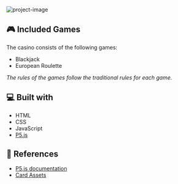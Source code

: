 <a align="center">
<img src="https://socialify.git.ci/msh31/Webgame/image?description=1&amp;descriptionEditable=Simple%20fictional%20casino%20made%20using%20p5.js&amp;font=Inter&amp;forks=1&amp;issues=1&amp;language=1&amp;name=1&amp;owner=1&amp;pattern=Plus&amp;pulls=1&amp;stargazers=1&amp;theme=Auto" alt="project-image">
</a>


<h2>🎮 Included Games</h2>
The casino consists of the following games:

- Blackjack
- European Roulette

*The rules of the games follow the traditional rules for each game.*

<!-- seperation line -->

<h2>💻 Built with</h2>

- HTML
- CSS
- JavaScript
- [P5.js](https://p5js.org/)

<!-- seperation line -->

<h2>👀 References</h2>

- [P5.js documentation](https://p5js.org/reference/)
- [Card Assets](https://www.kenney.nl/assets/playing-cards-pack)